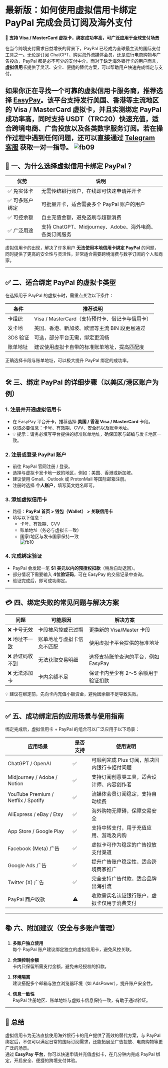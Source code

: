 # 最新版：如何使用虚拟信用卡绑定 PayPal 完成会员订阅及海外支付

🔐 **支持 Visa / MasterCard 虚拟卡，绑定成功率高，可广泛应用于全球支付场景**

在当今跨境支付需求日益增长的背景下，PayPal 已经成为全球最主流的国际支付工具之一。无论是订阅 ChatGPT、购买海外流媒体会员，还是进行电商购物与广告投放，PayPal 都是必不可少的支付中介。而对于缺乏海外银行卡的用户而言，**虚拟信用卡**提供了灵活、安全、便捷的替代方案，可以帮助用户快速完成绑定与支付。

如果你正在寻找一个可靠的虚拟信用卡服务商，推荐选择 **[EasyPay](https://easy-pay.site/home)**。该平台支持发行美国、香港等主流地区的 Visa / MasterCard 虚拟卡，并且实测绑定 PayPal 成功率高，同时支持 **USDT（TRC20）快速充值**，适合跨境电商、广告投放以及各类数字服务订阅。若在操作过程中遇到任何问题，还可以直接通过 **[Telegram 客服](https://t.me/easypay_u)** 获取一对一指导。
![fb09](https://github.com/ChoiY96/PayPal/raw/main/fb09.png)
---

## 🧩 一、为什么选择虚拟信用卡绑定 PayPal？

| 优势 | 说明 |
|------|------|
| ✅ 免实体卡 | 无需传统银行账户，在线即可快速申请并开卡 |
| ✅ 可多账户绑定 | 可批量开卡，适合需要多个 PayPal 账户的用户 |
| ✅ 可控余额 | 自主充值金额，避免盗刷与超额消费 |
| ✅ 广泛用途 | 支持 ChatGPT、Midjourney、Adobe、海外电商、各类订阅服务 |

虚拟信用卡的出现，解决了许多用户 **无法使用本地信用卡绑定 PayPal** 的问题，同时提供了更高的安全性与灵活性，非常适合需要跨境消费与数字订阅的个人和商家。

---

## ✅ 二、适合绑定 PayPal 的虚拟卡类型

在选择用于 PayPal 的虚拟卡时，需重点关注以下条件：

| 条件 | 推荐说明 |
|------|----------|
| 卡组织 | Visa / MasterCard（支持预付卡、借记卡与信用卡） |
| 发卡地 | 美国、香港、新加坡、欧盟等主流 BIN 段更易通过 |
| 3DS 验证 | 可选，部分平台无需，绑定更流畅 |
| 账单地址 | 建议使用虚拟卡自带的标准账单地址，提高匹配度 |

正确选择卡段与账单地址，可以极大提升 PayPal 绑定的成功率。

---

## 🛠 三、绑定 PayPal 的详细步骤（以美区/港区账户为例）

### 1. 注册并开通虚拟信用卡
- 在 EasyPay 平台开卡，推荐选择 **美国 / 香港 Visa / MasterCard** 卡段。  
- 获取必要信息：卡号、有效期、CVV、安全码以及账单地址。  
- 💡 提示：请务必填写平台提供的标准账单地址，确保国家与邮编与发卡地区一致。  

### 2. 注册或登录 PayPal 账户
- 前往 PayPal 官网注册 / 登录。  
- 选择与虚拟卡发卡地一致的地区，例如：美国、香港或新加坡。  
- 建议使用 Gmail、Outlook 或 ProtonMail 等国际邮箱注册。  
- 注册时选择 **个人账户**，填写英文姓名即可。  

### 3. 添加虚拟信用卡
- 路径：**PayPal 首页 > 钱包（Wallet） > 关联信用卡**  
- 填写以下信息：  
  - 卡号、有效期、CVV  
  - 账单地址（务必与虚拟卡一致）  
  - 国家/地区与发卡国家保持一致  
![fb10](https://github.com/ChoiY96/PayPal/raw/main/fb10.png)
### 4. 完成绑定验证
- PayPal 会发起一笔 **$1 美元以内的预授权扣款**（稍后自动退回）。  
- 部分情况下需要输入 **4位验证码**，可在 EasyPay 的交易记录中查询。  
- 验证完成后，即可成功绑定。  

---

## 💳 四、绑定失败的常见问题与解决方案

| 问题 | 可能原因 | 解决方案 |
|------|----------|----------|
| ❌ 卡号无效 | 卡段被风控或已过期 | 更换新的 Visa/Master 卡段 |
| ❌ 地址不一致 | 账单地址与虚拟卡信息不匹配 | 使用虚拟卡平台提供的标准地址 |
| ❌ 验证码收不到 | 无法获取交易明细 | 选择支持账单查询的平台，例如 EasyPay |
| ❌ 无法添加卡 | 卡内余额不足 | 保证卡内至少有 $2～$5 余额用于验证扣款 |

💡 建议在绑定前，先向卡内充值小额资金，避免因余额不足导致失败。

---

## ✅ 五、成功绑定后的应用场景与使用指南

绑定完成后，虚拟信用卡 + PayPal 的组合可以广泛应用于以下场景：

| 应用场景 | 是否支持 | 使用说明 |
|----------|----------|----------|
| ChatGPT / OpenAI | ✅ | 可顺利完成 Plus 订阅，解决国内银行卡拒付问题 |
| Midjourney / Adobe / Notion | ✅ | 支持订阅创意类工具，适合设计师、内容创作者 |
| YouTube Premium / Netflix / Spotify | ✅ | 流媒体会员订阅稳定，支持自动续费 |
| AliExpress / eBay / Etsy | ✅ | 海外购物无障碍，保障交易安全 |
| App Store / Google Play | ✅ | 支持中转支付，用于充值应用、游戏及内购 |
| Facebook (Meta) 广告 | ✅ | 虚拟卡可作为稳定的广告投放支付渠道 |
| Google Ads 广告 | ✅ | 提升广告账户稳定性，适合跨境商家推广 |
| Twitter (X) 广告 | ✅ | 完全支持广告付款，适合品牌出海引流 |
| PayPal 商户收款 | ⚠️ | 收款需实名认证银行账户，虚拟卡仅用于消费支付 |

---

## 📚 六、附加建议（安全与多账户管理）

1. **多账户独立使用**  
   每个 PayPal 账户建议绑定独立的虚拟信用卡，避免风控关联。  

2. **合理控制余额**  
   卡内只保留所需支付金额，避免未经授权的扣款。  

3. **环境隔离**  
   建议搭配多个邮箱与独立浏览器环境（如 AdsPower），提升账户安全性。  

4. **信息一致性**  
   PayPal 注册地区、账单地址与虚拟卡信息保持一致，有助于通过验证。  

---

## 🔐 总结

虚拟信用卡为无法直接使用海外银行卡的用户提供了高效的替代方案，与 PayPal 绑定后，不仅可以满足日常的国际订阅需求，还能拓展至广告投放、电商购物等更广泛的场景。  
通过 **EasyPay 平台**，你可以快速申请并充值虚拟卡，在几分钟内完成 PayPal 绑定，开启安全、便捷的跨境支付体验。  
